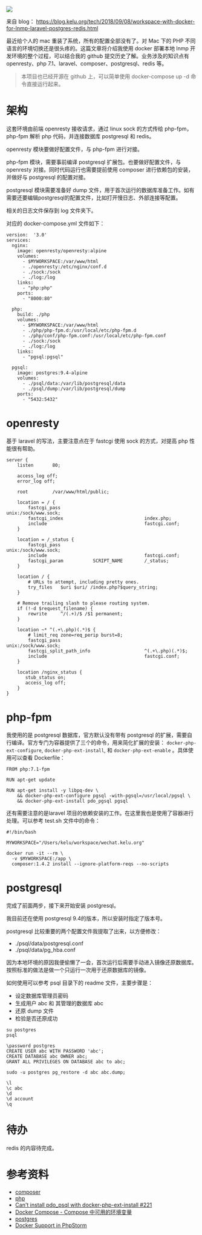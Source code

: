 ![](https://cdn.kelu.org/blog/tags/docker.jpg)

来自 blog： <https://blog.kelu.org/tech/2018/09/08/workspace-with-docker-for-lnmp-laravel-postgres-redis.html>

最近给个人的 mac 重装了系统，所有的配置全部没有了。对 Mac 下的 PHP 不同语言的环境切换还是很头疼的。这篇文章将介绍我使用 docker 部署本地 lnmp 开发环境的整个过程，可以结合我的 github 提交历史了解。业务涉及的知识点有 openresty、php 7.1、laravel、composer、postgresql、redis 等。

> 本项目也已经开源在 github 上，可以简单使用 docker-compose up -d 命令直接运行起来。

# 架构

这套环境由前端 openresty 接收请求，通过 linux sock 的方式传给 php-fpm，php-fpm 解析 php 代码，并连接数据库 postgresql 和 redis。 

openresty 模块要做好配置文件，与 php-fpm 进行对接。

php-fpm 模块，需要事前编译 postgresql 扩展包。也要做好配置文件，与 openresty 对接。同时代码运行也需要提前使用 composer 进行依赖包的安装，并做好与 postgresql 的配置对接。

postgresql 模块需要准备好 dump 文件，用于首次运行的数据库准备工作。如有需要还要编辑postgresql的配置文件，比如打开慢日志、外部连接等配置。

相关的日志文件保存到 log 文件夹下。

对应的 docker-compose.yml 文件如下：

```
version:  '3.0'
services:
  nginx:
    image: openresty/openresty:alpine
    volumes:
      - $MYWORKSPACE:/var/www/html
      - ./openresty:/etc/nginx/conf.d
      - ./sock:/sock
      - ./log:/log
    links:
      - "php:php"
    ports:
      - "8000:80"

  php:
    build: ./php
    volumes:
      - $MYWORKSPACE:/var/www/html
      - ./php/php-fpm.d:/usr/local/etc/php-fpm.d
      - ./php/conf/php-fpm.conf:/usr/local/etc/php-fpm.conf
      - ./sock:/sock
      - ./log:/log
    links:
      - "pgsql:pgsql"

  pgsql:
    image: postgres:9.4-alpine
    volumes:
      - ./psql/data:/var/lib/postgresql/data
      - ./psql/dump:/var/lib/postgresql/dump
    ports:
      - "5432:5432"
```

# openresty

基于 laravel 的写法，主要注意点在于 fastcgi 使用 sock 的方式，对提高 php 性能很有帮助。

```
server {
    listen       80;

    access_log off;
    error_log off;

    root         /var/www/html/public;

    location = / {
        fastcgi_pass                               unix:/sock/www.sock;
        fastcgi_index                              index.php;
        include                                    fastcgi.conf;
    }

    location = /_status {
        fastcgi_pass                               unix:/sock/www.sock;
        include                                    fastcgi.conf;
        fastcgi_param           SCRIPT_NAME        /_status;
    }

    location / {
        # URLs to attempt, including pretty ones.
        try_files   $uri $uri/ /index.php?$query_string;
    }

    # Remove trailing slash to please routing system.
    if (!-d $request_filename) {
        rewrite     ^/(.+)/$ /$1 permanent;
    }

    location ~* ^(.+\.php)(.*)$ {
        # limit_req zone=req_perip burst=8;
        fastcgi_pass                               unix:/sock/www.sock;
        fastcgi_split_path_info                    ^(.+\.php)(.*)$;
        include                                    fastcgi.conf;
    }

    location /nginx_status {
       stub_status on;
       access_log off;
    }
}

```

# php-fpm

我使用的是 postgresql 数据库，官方默认没有带有 postgresql 的扩展，需要自行编译。官方专门为容器提供了三个的命令，用来简化扩展的安装： `docker-php-ext-configure`, `docker-php-ext-install`, 和 `docker-php-ext-enable` 。具体使用可以查看 Dockerfile：

```
FROM php:7.1-fpm

RUN apt-get update

RUN apt-get install -y libpq-dev \
    && docker-php-ext-configure pgsql -with-pgsql=/usr/local/pgsql \
    && docker-php-ext-install pdo_pgsql pgsql

```



还有需要注意的是laravel 项目的依赖安装的工作。在这里我也是使用了容器进行处理。可以参考 test.sh 文件中的命令：

```
#!/bin/bash

MYWORKSPACE="/Users/kelu/workspace/wechat.kelu.org"

docker run -it --rm \
  -v $MYWORKSPACE:/app \
  composer:1.4.2 install --ignore-platform-reqs --no-scripts

```

# postgresql

完成了前面两步，接下来开始安装 postgresql。

我目前还在使用 postgresql 9.4的版本，所以安装时指定了版本号。

postgresql 比较重要的两个配置文件我提取了出来，以方便修改：

- ./psql/data/postgresql.conf
- ./psql/data/pg_hba.conf

因为本地环境的原因我便偷懒了一会，首次运行后需要手动进入镜像还原数据库。按照标准的做法是做一个只运行一次用于还原数据库的镜像。

如何使用可以参考 psql 目录下的 readme 文件，主要步骤是：

- 设定数据库管理员密码
- 生成用户 abc 和 其管理的数据库 abc
- 还原 dump 文件
- 检验是否还原成功

```
su postgres
psql

\password postgres
CREATE USER abc WITH PASSWORD 'abc';
CREATE DATABASE abc OWNER abc;
GRANT ALL PRIVILEGES ON DATABASE abc to abc;

sudo -u postgres pg_restore -d abc abc.dump;

\l
\c abc
\d
\d account
\q
```

# 待办

redis 的内容待完成。



# 参考资料

- [composer](https://hub.docker.com/r/_/composer/)
- [php](https://hub.docker.com/r/_/php/)
- [Can't install pdo_psql with docker-php-ext-install #221](https://github.com/docker-library/php/issues/221)
- [Docker Compose - Compose 中可用的环境变量](https://blog.csdn.net/kikajack/article/details/79751026)
- [postgres](https://hub.docker.com/r/_/postgres/)
- [Docker Support in PhpStorm](https://confluence.jetbrains.com/display/PhpStorm/Docker+Support+in+PhpStorm)